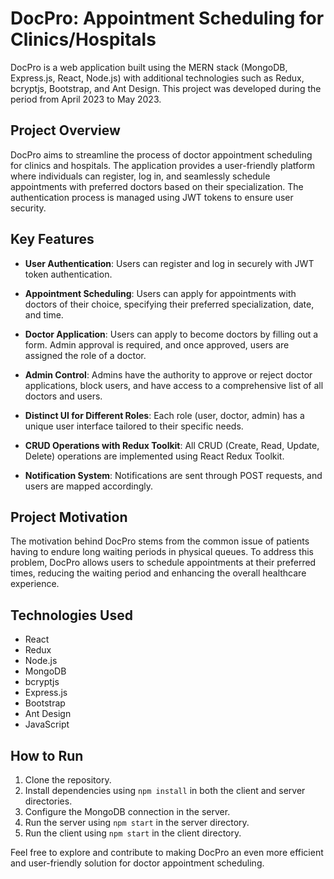 # DocPro: Appointment Scheduling for Clinics/Hospitals

DocPro is a web application built using the MERN stack (MongoDB, Express.js, React, Node.js) with additional technologies such as Redux, bcryptjs, Bootstrap, and Ant Design. This project was developed during the period from April 2023 to May 2023.

## Project Overview

DocPro aims to streamline the process of doctor appointment scheduling for clinics and hospitals. The application provides a user-friendly platform where individuals can register, log in, and seamlessly schedule appointments with preferred doctors based on their specialization. The authentication process is managed using JWT tokens to ensure user security.

## Key Features

- **User Authentication**: Users can register and log in securely with JWT token authentication.
  
- **Appointment Scheduling**: Users can apply for appointments with doctors of their choice, specifying their preferred specialization, date, and time.

- **Doctor Application**: Users can apply to become doctors by filling out a form. Admin approval is required, and once approved, users are assigned the role of a doctor.

- **Admin Control**: Admins have the authority to approve or reject doctor applications, block users, and have access to a comprehensive list of all doctors and users.

- **Distinct UI for Different Roles**: Each role (user, doctor, admin) has a unique user interface tailored to their specific needs.

- **CRUD Operations with Redux Toolkit**: All CRUD (Create, Read, Update, Delete) operations are implemented using React Redux Toolkit.

- **Notification System**: Notifications are sent through POST requests, and users are mapped accordingly.

## Project Motivation

The motivation behind DocPro stems from the common issue of patients having to endure long waiting periods in physical queues. To address this problem, DocPro allows users to schedule appointments at their preferred times, reducing the waiting period and enhancing the overall healthcare experience.

## Technologies Used

- React
- Redux
- Node.js
- MongoDB
- bcryptjs
- Express.js
- Bootstrap
- Ant Design
- JavaScript

## How to Run

1. Clone the repository.
2. Install dependencies using `npm install` in both the client and server directories.
3. Configure the MongoDB connection in the server.
4. Run the server using `npm start` in the server directory.
5. Run the client using `npm start` in the client directory.

Feel free to explore and contribute to making DocPro an even more efficient and user-friendly solution for doctor appointment scheduling.
